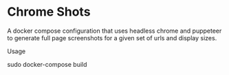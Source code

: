 # Chrome Shots

A docker compose configuration that uses headless chrome and puppeteer to generate full page screenshots for a given set of urls and display sizes.


Usage

sudo docker-compose build
